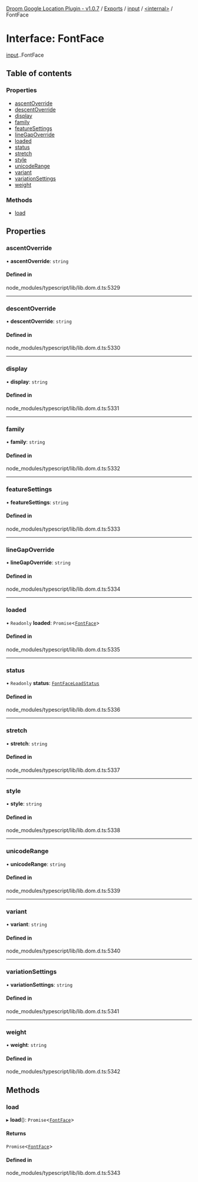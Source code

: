 [Droom Google Location Plugin - v1.0.7](../README.md) / [Exports](../modules.md) / [input](../modules/input.md) / [<internal\>](../modules/input._internal_.md) / FontFace

# Interface: FontFace

[input](../modules/input.md).[<internal>](../modules/input._internal_.md).FontFace

## Table of contents

### Properties

- [ascentOverride](input._internal_.FontFace.md#ascentoverride)
- [descentOverride](input._internal_.FontFace.md#descentoverride)
- [display](input._internal_.FontFace.md#display)
- [family](input._internal_.FontFace.md#family)
- [featureSettings](input._internal_.FontFace.md#featuresettings)
- [lineGapOverride](input._internal_.FontFace.md#linegapoverride)
- [loaded](input._internal_.FontFace.md#loaded)
- [status](input._internal_.FontFace.md#status)
- [stretch](input._internal_.FontFace.md#stretch)
- [style](input._internal_.FontFace.md#style)
- [unicodeRange](input._internal_.FontFace.md#unicoderange)
- [variant](input._internal_.FontFace.md#variant)
- [variationSettings](input._internal_.FontFace.md#variationsettings)
- [weight](input._internal_.FontFace.md#weight)

### Methods

- [load](input._internal_.FontFace.md#load)

## Properties

### ascentOverride

• **ascentOverride**: `string`

#### Defined in

node_modules/typescript/lib/lib.dom.d.ts:5329

___

### descentOverride

• **descentOverride**: `string`

#### Defined in

node_modules/typescript/lib/lib.dom.d.ts:5330

___

### display

• **display**: `string`

#### Defined in

node_modules/typescript/lib/lib.dom.d.ts:5331

___

### family

• **family**: `string`

#### Defined in

node_modules/typescript/lib/lib.dom.d.ts:5332

___

### featureSettings

• **featureSettings**: `string`

#### Defined in

node_modules/typescript/lib/lib.dom.d.ts:5333

___

### lineGapOverride

• **lineGapOverride**: `string`

#### Defined in

node_modules/typescript/lib/lib.dom.d.ts:5334

___

### loaded

• `Readonly` **loaded**: `Promise`<[`FontFace`](../modules/input._internal_.md#fontface)\>

#### Defined in

node_modules/typescript/lib/lib.dom.d.ts:5335

___

### status

• `Readonly` **status**: [`FontFaceLoadStatus`](../modules/input._internal_.md#fontfaceloadstatus)

#### Defined in

node_modules/typescript/lib/lib.dom.d.ts:5336

___

### stretch

• **stretch**: `string`

#### Defined in

node_modules/typescript/lib/lib.dom.d.ts:5337

___

### style

• **style**: `string`

#### Defined in

node_modules/typescript/lib/lib.dom.d.ts:5338

___

### unicodeRange

• **unicodeRange**: `string`

#### Defined in

node_modules/typescript/lib/lib.dom.d.ts:5339

___

### variant

• **variant**: `string`

#### Defined in

node_modules/typescript/lib/lib.dom.d.ts:5340

___

### variationSettings

• **variationSettings**: `string`

#### Defined in

node_modules/typescript/lib/lib.dom.d.ts:5341

___

### weight

• **weight**: `string`

#### Defined in

node_modules/typescript/lib/lib.dom.d.ts:5342

## Methods

### load

▸ **load**(): `Promise`<[`FontFace`](../modules/input._internal_.md#fontface)\>

#### Returns

`Promise`<[`FontFace`](../modules/input._internal_.md#fontface)\>

#### Defined in

node_modules/typescript/lib/lib.dom.d.ts:5343
